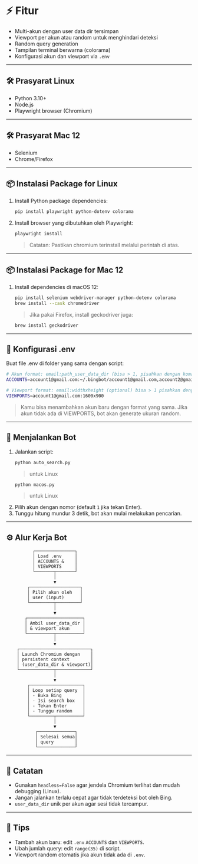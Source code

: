 # ⚡ Fitur
- Multi-akun dengan user data dir tersimpan
- Viewport per akun atau random untuk menghindari deteksi
- Random query generation
- Tampilan terminal berwarna (colorama)
- Konfigurasi akun dan viewport via `.env`

---

## 🛠 Prasyarat Linux
- Python 3.10+
- Node.js
- Playwright browser (Chromium)

---

## 🛠 Prasyarat Mac 12
- Selenium
- Chrome/Firefox

---

## 📦 Instalasi Package for Linux
1. Install Python package dependencies:
	```sh
	pip install playwright python-dotenv colorama
	```
2. Install browser yang dibutuhkan oleh Playwright:
	```sh
	playwright install
	```
	>Catatan: Pastikan chromium terinstall melalui perintah di atas.

---

## 📦 Instalasi Package for Mac 12
1.  Install dependencies di macOS 12:
	```sh
	pip install selenium webdriver-manager python-dotenv colorama
	brew install --cask chromedriver
	```
	>Jika pakai Firefox, install geckodriver juga:
	```sh
	brew install geckodriver
	```

---

## 🔑 Konfigurasi .env
Buat file .env di folder yang sama dengan script:
```sh
# Akun format: email:path_user_data_dir (bisa > 1, pisahkan dengan koma)
ACCOUNTS=account1@gmail.com:~/.bingbot/account1@gmail.com,account2@gmail.com:~/.bingbot/account2@gmail.com

# Viewport format: email:widthxheight (optional) bisa > 1 pisahkan dengan koma
VIEWPORTS=account1@gmail.com:1600x900
```
>Kamu bisa menambahkan akun baru dengan format yang sama. Jika akun tidak ada di VIEWPORTS, bot akan generate ukuran random.


---


## 🔨 Menjalankan Bot
1. Jalankan script:
	```sh
	python auto_search.py
	```
	> untuk Linux
	```sh
	python macos.py
	```
	> untuk Linux
2. Pilih akun dengan nomor (default `1` jika tekan Enter).
3. Tunggu hitung mundur 3 detik, bot akan mulai melakukan pencarian.


---

## ⚙️ Alur Kerja Bot
```pgsql
		  ┌───────────────┐
		  │ Load .env     │
		  │ ACCOUNTS &    │
		  │ VIEWPORTS     │
		  └───────┬───────┘
				  │
				  ▼
		┌───────────────────┐
		│ Pilih akun oleh   │
		│ user (input)      │
		└─────────┬─────────┘
				  │
				  ▼
	   ┌─────────────────────┐
	   │ Ambil user_data_dir │
	   │ & viewport akun     │
	   └──────────┬──────────┘
				  │
				  ▼
	┌───────────────────────────┐
	│ Launch Chromium dengan    │
	│ persistent context        │
	│ (user_data_dir & viewport)│
	└─────────────┬─────────────┘
				  │
				  ▼
		┌────────────────────┐
		│ Loop setiap query  │
		│ - Buka Bing        │
		│ - Isi search box   │
		│ - Tekan Enter      │
		│ - Tunggu random    │
		└─────────┬──────────┘
				  │
				  ▼
		   ┌──────────────┐
		   │ Selesai semua│
		   │ query        │
		   └──────────────┘

```

---

## 📝 Catatan
- Gunakan `headless=False` agar jendela Chromium terlihat dan mudah debugging (Linux).
- Jangan jalankan terlalu cepat agar tidak terdeteksi bot oleh Bing.
- `user_data_dir` unik per akun agar sesi tidak tercampur.


---


## 🔧 Tips
- Tambah akun baru: edit `.env` `ACCOUNTS` dan `VIEWPORTS`.
- Ubah jumlah query: edit `range(35)` di script.
- Viewport random otomatis jika akun tidak ada di `.env`.
